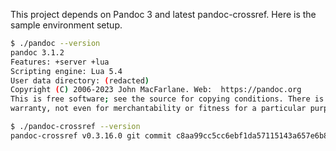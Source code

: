 This project depends on Pandoc 3 and latest pandoc-crossref. Here is the sample environment setup.

```bash
$ ./pandoc --version
pandoc 3.1.2
Features: +server +lua
Scripting engine: Lua 5.4
User data directory: (redacted)
Copyright (C) 2006-2023 John MacFarlane. Web:  https://pandoc.org
This is free software; see the source for copying conditions. There is no
warranty, not even for merchantability or fitness for a particular purpose.

$ ./pandoc-crossref --version
pandoc-crossref v0.3.16.0 git commit c8aa99cc5cc6ebf1da57115143a657e6b89b535e (HEAD) built with Pandoc v3.1.2, pandoc-types v1.23 and GHC 9.0.2
```
